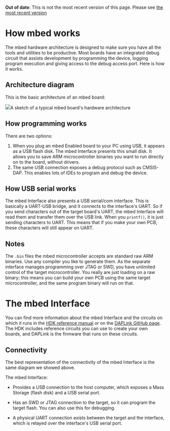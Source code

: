 <span class="warnings">**Out of date**: This is not the most recent version of this page. Please see [the most recent version](y)</span>
# How mbed works

The mbed hardware architecture is designed to make sure you have all the tools and utilities to be productive. Most boards have an integrated debug circuit that assists development by programming the device, logging program execution and giving access to the debug access port. Here is how it works.

## Architecture diagram

This is the basic architecture of an mbed board:

<span class="images">![](images/mbed_internals.jpg)<span>A sketch of a typical mbed board's hardware architecture</span></span>

## How programming works

There are two options:

1. When you plug an mbed Enabled board to your PC using USB, it appears as a USB flash disk. The mbed Interface presents this small disk. It allows you to save ARM microcontroller binaries you want to run directly on to the board, without drivers.
2. The same USB connection exposes a debug protocol such as CMSIS-DAP. This enables lots of IDEs to program and debug the device.

## How USB serial works

The mbed Interface also presents a USB serial/com interface. This is basically a UART-USB bridge, and it connects to the interface's UART. So if you send characters out of the target board's UART, the mbed Interface will read them and transfer them over the USB link. When you ``printf()``, it is just sending characters to UART. This means that if you make your own PCB, these characters will still appear on UART.

## Notes

The ``.bin`` files the mbed microcontroller accepts are standard raw ARM binaries. Use any compiler you like to generate them. As the separate interface manages programming over JTAG or SWD, you have unlimited control of the target microcontroller. You really are just loading on a raw binary; this means you can build your own PCB using the same target microcontroller, and the same program binary will run on that.


# The mbed Interface
You can find more information about the mbed Interface and the circuits on which it runs in the [HDK reference manual](https://docs.mbed.com/docs/mbed-hardware-development-kit/en/latest/) or on the [DAPLink GitHub page](https://github.com/ARMmbed/DAPLink/blob/master/README.md). The HDK includes reference circuits you can use to create your own boards, and DAPLink is the firmware that runs on these circuits.

## Connectivity

The best representation of the connectivity of the mbed Interface is the same diagram we showed above.

The mbed Interface:

- Provides a USB connection to the host computer, which exposes a Mass Storage (flash disk) and a USB serial port.

- Has an SWD or JTAG connection to the target, so it can program the target flash. You can also use this for debugging.

- A physical UART connection exists between the target and the interface, which is relayed over the interface's USB serial port.

